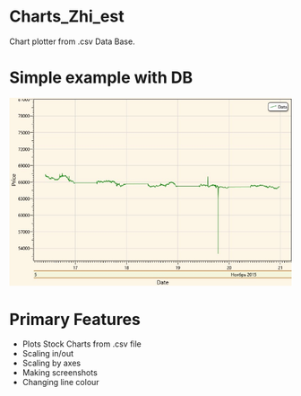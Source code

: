# Charts_Zhi_est
Chart plotter from .csv Data Base.
# Simple example with DB
![alt tag](https://github.com/smi97/Charts_Zhi_est/blob/master/WpfApplication1/bin/Debug/a.jpg)
# Primary Features
 - Plots Stock Charts from .csv file
 - Scaling in/out
 - Scaling by axes
 - Making screenshots 
 - Changing line colour
